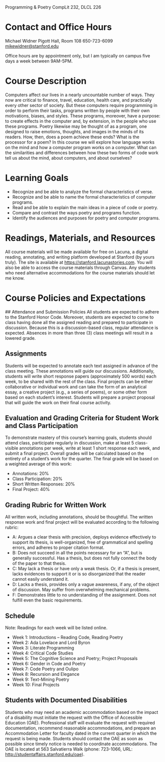 Programming & Poetry
CompLit 232, DLCL 226


# Contact and Office Hours
Michael Widner
Pigott Hall, Room 108
650-723-6099
mikewidner@stanford.edu

Office hours are by appointment only, but I am typically on campus five days a week between 9AM-5PM.

# Course Description
Computers affect our lives in a nearly uncountable number of ways. They now are critical to finance, travel, education, health care, and practically every other sector of society. But these computers require programming in order to perform their tasks, programs written by people with their own motivations, biases, and styles. These programs, moreover, have a purpose: to create effects in the computer and, by extension, in the people who use these programs.
Poetry likewise may be thought of as a program, one designed to raise emotions, thoughts, and images in the minds of its readers. How, then, does a poem achieve these ends? What is the processor for a poem?
In this course we will explore how language works on the mind and how a computer program works on a computer. What can the similarities and differences between how these two forms of code work tell us about the mind, about computers, and about ourselves?
​
# Learning Goals
* Recognize and be able to analyze the formal characteristics of verse.
* Recognize and be able to name the formal characteristics of computer programs.
* Read and be able to explain the main ideas in a piece of code or poetry.
* Compare and contrast the ways poetry and programs function.
* Identify the audiences and purposes for poetry and computer programs.

# Readings, Materials, and Resources
All course materials will be made available for free on Lacuna, a digital reading, annotating, and writing platform developed at Stanford (by yours truly). The site is available at https://stanford.lacunastories.com. You will also be able to access the course materials through Canvas.
Any students who need alternative accommodations for the course materials should let me know.
​
# Course Policies and Expectations
​## Attendance and Submission Policies
All students are expected to adhere to the Stanford Honor Code. Moreover, students are expected to come to class having done all the assigned reading and prepared to participate in discussion. Because this is a discussion-based class, regular attendance is expected. Absences in more than three (3) class meetings will result in a lowered grade.
​
## Assignments
Students will be expected to annotate each text assigned in advance of the class meeting. These annotations will guide our discussions. Additionally, students will write short response papers (approximately 500 words) each week, to be shared with the rest of the class. Final projects can be either collaborative or individual work and can take the form of an analytical essay, a creative project (e.g., a series of poems), or some other form based on each student’s interest. Students will prepare a project proposal that will guide the work on their final course activity.
​
## Evaluation and Grading Criteria for Student Work and Class Participation
To demonstrate mastery of this course’s learning goals, students should attend class, participate regularly in discussion, make at least 5 class-visible annotations per week, write at least 1 short response each week, and submit a final project.
Overall grades will be calculated based on the entirety of a student’s work for the quarter. The final grade will be based on a weighted average of this work:
* Annotations: 20%
* Class Participation: 20%
* Short Written Responses: 20%
* Final Project: 40%

## Grading Rubric for Written Work
All written work, including annotations, should be thoughtful. The written response work and final project will be evaluated according to the following rubric:
* A: Argues a clear thesis with precision, deploys evidence effectively to support its thesis, is well-organized, free of grammatical and spelling errors, and adheres to proper citation format.
* B: Does not succeed in all the points necessary for an “A”, but is generally successful. Has a thesis, but does not fully connect the body of the paper to that thesis.
* C: May lack a thesis or have only a weak thesis. Or, if a thesis is present, lacks evidences to support it or is so disorganized that the reader cannot easily understand it.
* D: Lacks a thesis, provides only a vague awareness, if any, of the object of discussion. May suffer from overwhelming mechanical problems.
* F: Demonstrates little to no understanding of the assignment. Does not fulfill even the basic requirements.

## Schedule
Note: Readings for each week will be listed online.
* Week 1: Introductions – Reading Code, Reading Poetry
* Week 2: Ada Lovelace and Lord Byron
* Week 3: Literate Programming
* Week 4: Critical Code Studies
* Week 5: The Cognitive Science and Poetry; Project Proposals
* Week 6: Gender in Code and Poetry
* Week 7: Code Poetry and Oulipo
* Week 8: Recursion and Elegance
* Week 9: Text-Mining Poetry
* Week 10: Final Projects

## Students with Documented Disabilities
Students who may need an academic accommodation based on the impact of a disability must initiate the request with the Office of Accessible Education (OAE). Professional staff will evaluate the request with required documentation, recommend reasonable accommodations, and prepare an Accommodation Letter for faculty dated in the current quarter in which the request is being made. Students should contact the OAE as soon as possible since timely notice is needed to coordinate accommodations. The OAE is located at 563 Salvatierra Walk (phone: 723-1066, URL: http://studentaffairs.stanford.edu/oae).



